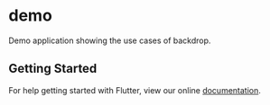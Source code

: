 # demo

Demo application showing the use cases of backdrop.

## Getting Started

For help getting started with Flutter, view our online
[documentation](https://flutter.dev/).
